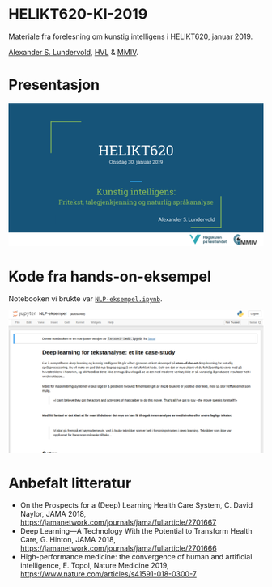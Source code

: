 # HELIKT620-KI-2019
Materiale fra forelesning om kunstig intelligens i HELIKT620, januar 2019.

[Alexander S. Lundervold](http://alexander.lundervold.com), [HVL](https://www.hvl.no/person/?user=3610493) & [MMIV](https://mmiv.no/).


# Presentasjon

<a href="https://docs.google.com/presentation/d/e/2PACX-1vQEsv-JEuab__VoAEfRiKdcq2cx7W9fQZNXTGVheKKnkhMbzqXHmY_Y2iezANVZ1DGM0w59ooRAJwv6/pub?start=false&loop=false&delayms=3000">![Slides](assets/presentasjon.png)</a>

# Kode fra hands-on-eksempel
Notebooken vi brukte var [`NLP-eksempel.ipynb`](NLP-eksempel.ipynb).

<a href="NLP-eksempel.ipynb">![Kode](assets/nb.png)</a>


# Anbefalt litteratur

* On the Prospects for a (Deep) Learning Health Care System, C. David Naylor, JAMA 2018, https://jamanetwork.com/journals/jama/fullarticle/2701667 
* Deep Learning—A Technology With the Potential to Transform Health Care, G. Hinton, JAMA 2018, https://jamanetwork.com/journals/jama/fullarticle/2701666 
* High-performance medicine: the convergence of human and artificial intelligence, E. Topol, Nature Medicine 2019, https://www.nature.com/articles/s41591-018-0300-7 
